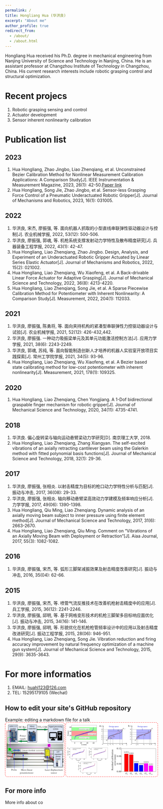 ```yaml
---
permalink: /
title: Hongliang Hua (华洪良)
excerpt: "About me"
author_profile: true
redirect_from: 
  - /about/
  - /about.html
---
```

Hongliang Hua received his Ph.D. degree in mechanical engineering from Nanjing University of Science and Technology in Nanjing, China. He is an assistant professor at Changzhou Institute of Technology in Changzhou, China. His current research interests include robotic grasping control and structural optimization.

# Recent projecs
1. Robotic grasping sensing and control
1. Actuator development
1. Sensor inherent nonlinearity calibration

# Publication list

## 2023
  1. Hua Hongliang, Zhao Jingbo, Liao Zhenqiang, et al. Unconstrained Bezier Calibration Method for Nonlinear Measurement Calibration Applications: A Comparison Study[J]. IEEE Instrumentation & Measurement Magazine, 2023, 26(1): 42-50.[Paper link](https://ieeexplore.ieee.org/abstract/document/10034970)
  1. Hua Hongliang, Song Jie, Zhao Jingbo, et al. Sensor-less Grasping Force Control of a Pneumatic Underactuated Robotic Gripper[J]. Journal of Mechanisms and Robotics, 2023, 16(1): 031005.
  
## 2022
  1. 华洪良, 宋杰, 廖振强, 等. 面向机器人抓取的小型直线串联弹性驱动器设计与控制[J]. 农业机械学报, 2022, 53(12): 500-506.
  2. 华洪良, 廖振强, 郭魂, 等. 机枪系统支撑发射动力学特性及散布精度研究[J]. 兵器装备工程学报, 2022, 43(1): 42-47.
  3. Hua Hongliang, Liao Zhenqiang, Zhao Jingbo. Design, Analysis, and Experiment of an Underactuated Robotic Gripper Actuated by Linear Series Elastic Actuator[J]. Journal of Mechanisms and Robotics, 2022, 15(2): 021002.
  4. Hua Hongliang, Liao Zhenqiang, Wu Xiaofeng, et al. A Back-drivable Linear Force Actuator for Adaptive Grasping[J]. Journal of Mechanical Science and Technology, 2022, 36(8): 4213-4220.
  5. Hua Hongliang, Liao Zhenqiang, Song Jie, et al. A Sparse Piecewise Calibration Method for Potentiometer with Inherent Nonlinearity: A Comparison Study[J]. Measurement, 2022, 204(1): 112033.
  
## 2021
  1. 华洪良, 廖振强, 陈勇将, 等. 面向夹持机构的紧凑型串联弹性力控驱动器设计与试验[J]. 农业机械学报, 2021, 52(12): 426-432,442.
  2. 华洪良, 廖振强. 一种动力吸振梁单元及其单元功能激活控制方法[J]. 应用力学学报, 2021, 38(6): 2243-2249.
  3. 华洪良, 郭魂, 苏纯, 等. 面向智能制造创新人才培养的机器人实验室开放项目实践探索[J]. 常州工学院学报, 2021, 34(5): 93-96.
  4. Hua Hongliang, Liao Zhenqiang, Wu Xiaofeng, et al. A Bezier based state calibrating method for low-cost potentiometer with inherent nonlinearity[J]. Measurement, 2021, 178(1): 109325.
  
## 2020
  1. Hua Hongliang, Liao Zhenqiang, Chen Yongjiang. A 1-Dof bidirectional graspable finger mechanism for robotic gripper[J]. Journal of Mechanical Science and Technology, 2020, 34(11): 4735-4741.
  
## 2018
  1. 华洪良. 偏心旋转梁与轴向运动悬臂梁动力学研究[D]. 南京理工大学, 2018.
  2. Hua Hongliang, Liao Zhenqiang, Zhang Xiangyan. The self-excited vibrations of an axially retracting cantilever beam using the Galerkin method with fitted polynomial basis functions[J]. Journal of Mechanical Science and Technology, 2018, 32(1): 29-36.
  
## 2017
  1. 华洪良, 廖振强, 张相炎. 以射击精度为目标的枪口动力学特性分析与匹配[J]. 振动与冲击, 2017, 36(08): 29-33.
  2. 华洪良, 廖振强, 张相炎. 轴向移动悬臂梁高效动力学建模及频率响应分析[J]. 力学学报, 2017, 49(06): 1390-1398.
  3. Hua Hongliang, Qiu Ming, Liao Zhenqiang. Dynamic analysis of an axially moving beam subject to inner pressure using finite element method[J]. Journal of Mechanical Science and Technology, 2017, 31(6): 2663-2670.
  4. Hua Hongliang, Liao Zhenqiang, Qiu Ming. Comment on “Vibrations of an Axially Moving Beam with Deployment or Retraction”[J]. Aiaa Journal, 2017, 55(3): 1082-1082.
  
## 2016
  1. 华洪良, 廖振强, 宋杰, 等. 弧形三脚架减振效果及射击精度改善研究[J]. 振动与冲击, 2016, 35(04): 62-66.
  
## 2015
  1. 华洪良, 廖振强, 宋杰, 等. 喷管气流反推技术在改善机枪射击精度中的应用[J]. 兵工学报, 2015, 36(12): 2241-2246.
  2. 华洪良, 廖振强, 邱明, 等. 基于网格变形技术的机枪三脚架多目标响应面优化[J]. 振动与冲击, 2015, 34(16): 141-146.
  3. 华洪良, 廖振强, 邱明, 等. 形貌优化在机枪枪管频率设计中的应用以及射击精度改进研究[J]. 振动工程学报, 2015, 28(06): 946-951.
  4. Hua Hongliang, Liao Zhenqiang, Song Jie. Vibration reduction and firing accuracy improvement by natural frequency optimization of a machine gun system[J]. Journal of Mechanical Science and Technology, 2015, 29(9): 3635-3643.

# For more informatios
1. EMAIL: huahl123@126.com
2. TEL: 15295179105 (Wechat)



How to edit your site's GitHub repository
------
 
Example: editing a markdown file for a talk
![Editing a markdown file for a talk](/images/project_sensor.png)

For more info
------
More info about co